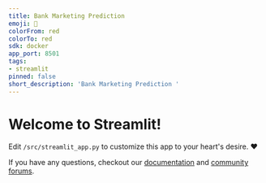 ```yaml
---
title: Bank Marketing Prediction
emoji: 🚀
colorFrom: red
colorTo: red
sdk: docker
app_port: 8501
tags:
- streamlit
pinned: false
short_description: 'Bank Marketing Prediction '
---
```


# Welcome to Streamlit!

Edit `/src/streamlit_app.py` to customize this app to your heart's desire. :heart:

If you have any questions, checkout our [documentation](https://docs.streamlit.io) and [community
forums](https://discuss.streamlit.io).
